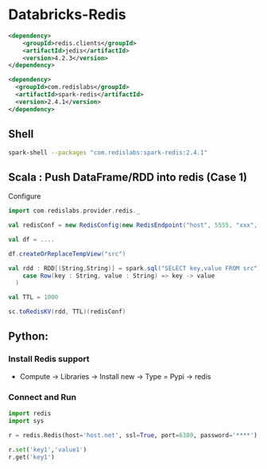 # Databricks-Redis

```xml
<dependency>
    <groupId>redis.clients</groupId>
    <artifactId>jedis</artifactId>
    <version>4.2.3</version>
</dependency>

<dependency>
  <groupId>com.redislabs</groupId>
  <artifactId>spark-redis</artifactId>
  <version>2.4.1</version>
</dependency>
```

## Shell
```bash
spark-shell --packages "com.redislabs:spark-redis:2.4.1"
```

## Scala : Push DataFrame/RDD into redis (Case 1)

Configure
```scala
import com.redislabs.provider.redis._

val redisConf = new RedisConfig(new RedisEndpoint("host", 5555, "xxx", 0, 20000))
```

```scala
val df = ....

df.createOrReplaceTempView("src")

val rdd : RDD[(String,String)] = spark.sql("SELECT key,value FROM src").rdd.map(
    case Row(key : String, value : String) => key -> value
  )

val TTL = 1000

sc.toRedisKV(rdd, TTL)(redisConf)
```
## Python:

### Install Redis support

* Compute -> Libraries -> Install new -> Type = Pypi -> redis

### Connect and Run
```python
import redis
import sys

r = redis.Redis(host='host.net', ssl=True, port=6380, password='****')

r.set('key1','value1')
r.get('key1')
```
